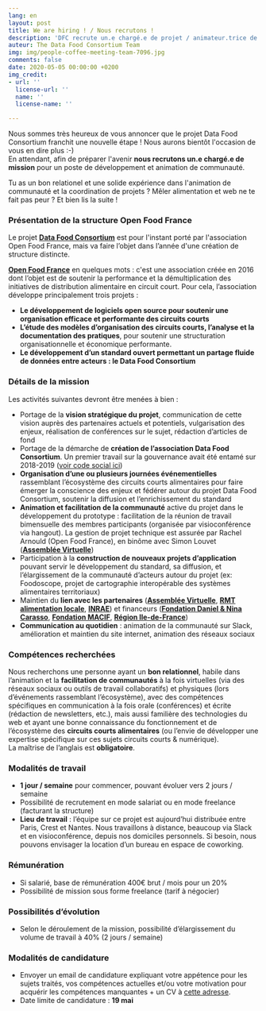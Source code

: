 ```yaml
---
lang: en
layout: post
title: We are hiring ! / Nous recrutons !
description: 'DFC recrute un.e chargé.e de projet / animateur.trice de communauté '
auteur: The Data Food Consortium Team
img: img/people-coffee-meeting-team-7096.jpg
comments: false
date: 2020-05-05 00:00:00 +0200
img_credit:
- url: ''
  license-url: ''
  name: ''
  license-name: ''

---
```

Nous sommes très heureux de vous annoncer que le projet Data Food Consortium franchit une nouvelle étape ! Nous aurons bientôt l'occasion de vous en dire plus :-)  
En attendant, afin de préparer l'avenir **nous recrutons un.e chargé.e de mission** pour un poste de développement et animation de communauté.

Tu as un bon relationel et une solide expérience dans l'animation de communauté et la coordination de projets ? Mêler alimentation et web ne te fait pas peur ? Et bien lis la suite !

### **Présentation de la structure Open Food France**

Le projet [**Data Food Consortium**](http://datafoodconsortium.org/) est pour l'instant porté par l'association Open Food France, mais va faire l’objet dans l’année d'une création de structure distincte.

[**Open Food France**](https://apropos.openfoodfrance.org/ "Open Food France") en quelques mots : c'est une association créée en 2016 dont l’objet est de soutenir la performance et la démultiplication des initiatives de distribution alimentaire en circuit court. Pour cela, l’association développe principalement trois projets :

* **Le développement de logiciels open source pour soutenir une organisation efficace et performante des circuits courts**
* **L’étude des modèles d’organisation des circuits courts, l’analyse et la documentation des pratiques**, pour soutenir une structuration organisationnelle et économique performante.
* **Le développement d’un standard ouvert permettant un partage fluide de données entre acteurs : le Data Food Consortium**

### **Détails de la mission**

Les activités suivantes devront être menées à bien :

* Portage de la **vision stratégique du projet**, communication de cette vision auprès des partenaires actuels et potentiels, vulgarisation des enjeux, réalisation de conférences sur le sujet, rédaction d’articles de fond
* Portage de la démarche de **création de l’association Data Food Consortium**. Un premier travail sur la gouvernance avait été entamé sur 2018-2019 ([voir code social ici](https://docs.google.com/document/d/17OM0nb2c_avF1BlAqgqkD4P1FEWqlq2lIauFGPdYREU/edit?usp=sharing))
* **Organisation d’une ou plusieurs journées événementielles** rassemblant l’écosystème des circuits courts alimentaires pour faire émerger la conscience des enjeux et fédérer autour du projet Data Food Consortium, soutenir la diffusion et l’enrichissement du standard
* **Animation et facilitation de la communauté** active du projet dans le développement du prototype : facilitation de la réunion de travail bimensuelle des membres participants (organisée par visioconférence via hangout). La gestion de projet technique est assurée par Rachel Arnould (Open Food France), en binôme avec Simon Louvet ([**Assemblée Virtuelle**](http://www.virtual-assembly.org/ "AV"))
* Participation à la **construction de nouveaux projets d’application** pouvant servir le développement du standard, sa diffusion, et l’élargissement de la communauté d’acteurs autour du projet (ex: Foodoscope, projet de cartographie interopérable des systèmes alimentaires territoriaux)
* Maintien du **lien avec les partenaires** ([**Assemblée Virtuelle**](http://www.virtual-assembly.org/), [**RMT alimentation locale**](https://www.rmt-alimentation-locale.org/), [**INRAE**](https://www.inrae.fr/ "INRAE")) et financeurs ([**Fondation Daniel & Nina Carasso**](https://www.fondationcarasso.org/ "Fondation Carasso"), [**Fondation MACIF**](https://www.fondation-macif.org "Fondation MACIF"), [**Région Ile-de-France**](https://www.iledefrance.fr/ "Région Ile-de-France"))
* **Communication au quotidien** : animation de la communauté sur Slack, amélioration et maintien du site internet, animation des réseaux sociaux

### **Compétences recherchées**

Nous recherchons une personne ayant un **bon relationnel**, habile dans l’animation et la **facilitation de communautés** à la fois virtuelles (via des réseaux sociaux ou outils de travail collaboratifs) et physiques (lors d’événements rassemblant l’écosystème), avec des compétences spécifiques en communication à la fois orale (conférences) et écrite (rédaction de newsletters, etc.), mais aussi familière des technologies du web et ayant une bonne connaissance du fonctionnement et de l’écosystème des **circuits courts alimentaires** (ou l’envie de développer une expertise spécifique sur ces sujets circuits courts & numérique).  
La maîtrise de l’anglais est **obligatoire**.

### **Modalités de travail**

* **1 jour / semaine** pour commencer, pouvant évoluer vers 2 jours / semaine
* Possibilité de recrutement en mode salariat ou en mode freelance (facturant la structure)
* **Lieu de travail** : l’équipe sur ce projet est aujourd’hui distribuée entre Paris, Crest et Nantes. Nous travaillons à distance, beaucoup via Slack et en visioconférence, depuis nos domiciles personnels. Si besoin, nous pouvons envisager la location d’un bureau en espace de coworking.

### **Rémunération**

* Si salarié, base de rémunération 400€ brut / mois pour un 20%
* Possibilité de mission sous forme freelance (tarif à négocier)

### **Possibilités d’évolution**

* Selon le déroulement de la mission, possibilité d’élargissement du volume de travail à 40% (2 jours / semaine)

### **Modalités de candidature**

* Envoyer un email de candidature expliquant votre appétence pour les sujets traités, vos compétences actuelles et/ou votre motivation pour acquérir les compétences manquantes + un CV à [cette adresse](mailto:recrutement@openfoodfrance.org).
* Date limite de candidature : **19 mai**